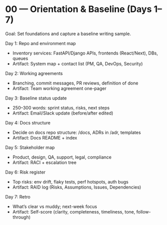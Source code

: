 # 00 — Orientation & Baseline (Days 1–7)

Goal: Set foundations and capture a baseline writing sample.

Day 1: Repo and environment map
- Inventory services: FastAPI/Django APIs, frontends (React/Next), DBs, queues
- Artifact: System map + contact list (PM, QA, DevOps, Security)

Day 2: Working agreements
- Branching, commit messages, PR reviews, definition of done
- Artifact: Team working agreement one-pager

Day 3: Baseline status update
- 250–300 words: sprint status, risks, next steps
- Artifact: Email/Slack update (before/after edited)

Day 4: Docs structure
- Decide on docs repo structure: /docs, ADRs in /adr, templates
- Artifact: Docs README + index

Day 5: Stakeholder map
- Product, design, QA, support, legal, compliance
- Artifact: RACI + escalation tree

Day 6: Risk register
- Top risks: env drift, flaky tests, perf hotspots, auth bugs
- Artifact: RAID log (Risks, Assumptions, Issues, Dependencies)

Day 7: Retro
- What’s clear vs muddy; next-week focus
- Artifact: Self-score (clarity, completeness, timeliness, tone, follow-through)
